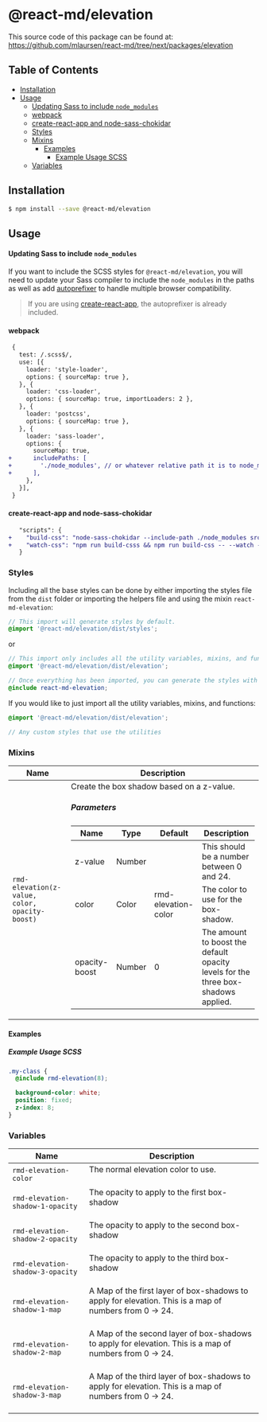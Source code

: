 # @react-md/elevation


This source code of this package can be found at: https://github.com/mlaursen/react-md/tree/next/packages/elevation

<!-- TOC_START -->
## Table of Contents
- [Installation](#installation)
- [Usage](#usage)
    + [Updating Sass to include `node_modules`](#updating-sass-to-include-node_modules)
    + [webpack](#webpack)
    + [create-react-app and node-sass-chokidar](#create-react-app-and-node-sass-chokidar)
  * [Styles](#styles)
  * [Mixins](#mixins)
    + [Examples](#examples)
      - [Example Usage SCSS](#example-usage-scss)
  * [Variables](#variables)
<!-- TOC_END -->

## Installation
```sh
$ npm install --save @react-md/elevation
```

## Usage

#### Updating Sass to include `node_modules`
If you want to include the SCSS styles for `@react-md/elevation`, you will need to update your Sass compiler to include the `node_modules` in the paths as well as add [autoprefixer](https://github.com/postcss/autoprefixer) to handle multiple browser compatibility.

> If you are using [create-react-app](https://github.com/facebook/create-react-app), the autoprefixer is already included.

#### webpack
```diff
 {
   test: /.scss$/,
   use: [{
     loader: 'style-loader',
     options: { sourceMap: true },
   }, {
     loader: 'css-loader',
     options: { sourceMap: true, importLoaders: 2 },
   }, {
     loader: 'postcss',
     options: { sourceMap: true },
   }, {
     loader: 'sass-loader',
     options: {
       sourceMap: true,
+      includePaths: [
+        './node_modules', // or whatever relative path it is to node_modules
+      ],
     },
   }],
 }
```

#### create-react-app and node-sass-chokidar
```diff
   "scripts": {
+    "build-css": "node-sass-chokidar --include-path ./node_modules src/ -o src/",
+    "watch-css": "npm run build-csss && npm run build-css -- --watch --recursive"
   }
```

### Styles
Including all the base styles can be done by either importing the styles file from the `dist` folder or importing the helpers file and using the mixin `react-md-elevation`:

```scss
// This import will generate styles by default.
@import '@react-md/elevation/dist/styles';
```

or

```scss
// This import only includes all the utility variables, mixins, and functions.
@import '@react-md/elevation/dist/elevation';

// Once everything has been imported, you can generate the styles with the following mixin
@include react-md-elevation;
```

If you would like to just import all the utility variables, mixins, and functions:
```scss
@import '@react-md/elevation/dist/elevation';

// Any custom styles that use the utilities
```

<!-- SASSDOC_START -->

### Mixins

<table>
<thead>
<tr>
<th>Name</th>
<th>Description</th>
</tr>
</thead>
<tbody>
<tr>
<td><code>rmd-elevation(z-value, color, opacity-boost)</code></td>
<td>Create the box shadow based on a z-value.
<h5>Parameters</h5>
<table>
<thead>
<tr>
<th>Name</th>
<th>Type</th>
<th>Default</th>
<th>Description</th>
</thead>
<tbody>
<tr>
<td>z-value</td>
<td>Number</td>
<td></td>
<td>This should be a number between 0 and 24.</td>
</tr>
<tr>
<td>color</td>
<td>Color</td>
<td>rmd-elevation-color</td>
<td>The color to use for the box-shadow.</td>
</tr>
<tr>
<td>opacity-boost</td>
<td>Number</td>
<td>0</td>
<td>The amount to boost the default opacity levels for the
  three box-shadows applied.</td>
</tr>
</tbody>
</table>

</td>
</tr>
</tbody>
</table>

#### Examples


##### Example Usage SCSS

```scss
.my-class {
  @include rmd-elevation(8);

  background-color: white;
  position: fixed;
  z-index: 8;
}
```


### Variables
<table>
<thead>
<tr>
<th>Name</th>
<th>Description</th>
</tr>
</thead>
<tbody>
<tr>
<td><code>rmd-elevation-color</code></td>
<td>The normal elevation color to use.
<br /><br /></td>
</tr>
<tr>
<td><code>rmd-elevation-shadow-1-opacity</code></td>
<td>The opacity to apply to the first box-shadow
<br /><br /></td>
</tr>
<tr>
<td><code>rmd-elevation-shadow-2-opacity</code></td>
<td>The opacity to apply to the second box-shadow
<br /><br /></td>
</tr>
<tr>
<td><code>rmd-elevation-shadow-3-opacity</code></td>
<td>The opacity to apply to the third box-shadow
<br /><br /></td>
</tr>
<tr>
<td><code>rmd-elevation-shadow-1-map</code></td>
<td>A Map of the first layer of box-shadows to apply for elevation.
This is a map of numbers from 0 -> 24.
<br /><br /></td>
</tr>
<tr>
<td><code>rmd-elevation-shadow-2-map</code></td>
<td>A Map of the second layer of box-shadows to apply for elevation.
This is a map of numbers from 0 -> 24.
<br /><br /></td>
</tr>
<tr>
<td><code>rmd-elevation-shadow-3-map</code></td>
<td>A Map of the third layer of box-shadows to apply for elevation.
This is a map of numbers from 0 -> 24.
<br /><br /></td>
</tr>
</tbody>
</table>

<!-- SASSDOC_END -->
